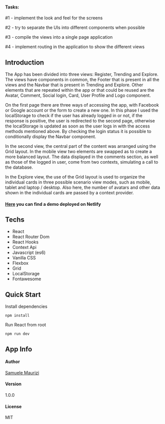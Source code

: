 #### Tasks:

#1 - implement the look and feel for the screens

#2 - try to separate the UIs into different components when possible

#3 - compile the views into a single page application

#4 - implement routing in the application to show the different views

## Introduction

The App has been divided into three views: Register, Trending and Explore. The views have components in common, the Footer that is present in all the views and the Navbar that is present in Trending and Explore. Other elements that are repeated within the app or that could be reused are the Avatar, Comment, Social login, Card, User Profile and Logo component.

On the first page there are three ways of accessing the app, with Facebook or Google account or the form to create a new one. In this phase I used the localStorage to check if the user has already logged in or not, if the response is positive, the user is redirected to the second page, otherwise the localStorage is updated as soon as the user logs in with the access methods mentioned above.
By checking the login status it is possible to conditionally display the Navbar component.

In the second view, the central part of the content was arranged using the Grid layout. In the mobile view two elements are swapped as to create a more balanced layout.
The data displayed in the comments section, as well as those of the logged in user, come from two contexts, simulating a call to the database.

In the Explore view, the use of the Grid layout is used to organize the individual cards in three possible scenario view modes, such as mobile, tablet and laptop / desktop.
Also here, the number of avatars and other data shown in the individual cards are passed by a context provider.

#### [Here](https://angry-hoover-c3537b.netlify.app) you can find a demo deployed on Netlify

## Techs

- React
- React Router Dom
- React Hooks
- Context Api
- Javascript (es6)
- Vanilla CSS
- Flexbox
- Grid
- LocalStorage
- Fontawesome

## Quick Start

Install dependencies

```
npm install
```

Run React from root

```
npm run dev
```

## App Info

#### Author

[Samuele Maurizi](https://samuelemaurizi.net/)

#### Version

1.0.0

#### License
MIT
